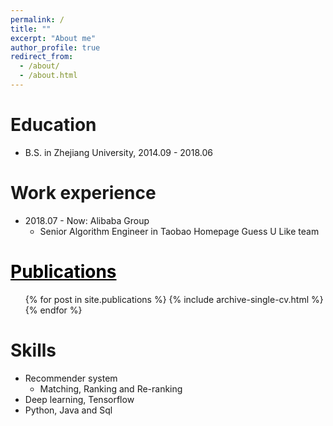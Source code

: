 ```yaml
---
permalink: /
title: ""
excerpt: "About me"
author_profile: true
redirect_from: 
  - /about/
  - /about.html
---
```


Education
======
* B.S. in Zhejiang University, 2014.09 - 2018.06

Work experience
======
* 2018.07 - Now: Alibaba Group
  * Senior Algorithm Engineer in Taobao Homepage Guess U Like team

<a href="/publications/" style="color:#000000">Publications</a>
======
  <ul>{% for post in site.publications %}
    {% include archive-single-cv.html %}
  {% endfor %}</ul>
  
Skills
======
* Recommender system
  * Matching, Ranking and Re-ranking
* Deep learning, Tensorflow
* Python, Java and Sql
